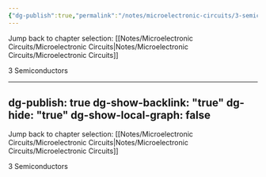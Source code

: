 ```yaml
---
{"dg-publish":true,"permalink":"/notes/microelectronic-circuits/3-semiconductors/","hide":"true","updated":"2025-01-28T22:15:46.114+01:00"}
---
```


Jump back to chapter selection: [[Notes/Microelectronic Circuits/Microelectronic Circuits\|Notes/Microelectronic Circuits/Microelectronic Circuits]]

3 Semiconductors---
dg-publish: true
dg-show-backlink: "true"
dg-hide: "true"
dg-show-local-graph: false
---
Jump back to chapter selection: [[Notes/Microelectronic Circuits/Microelectronic Circuits\|Notes/Microelectronic Circuits/Microelectronic Circuits]]

3 Semiconductors